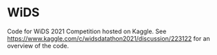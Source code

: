 # WiDS

Code for WiDS 2021 Competition hosted on Kaggle.  See  https://www.kaggle.com/c/widsdatathon2021/discussion/223122 for an overview of the code.
